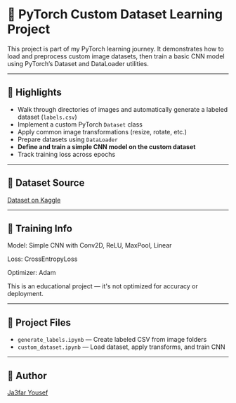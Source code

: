 # 🧠 PyTorch Custom Dataset Learning Project

This project is part of my PyTorch learning journey. It demonstrates how to load and preprocess custom image datasets, then train a basic CNN model using PyTorch’s Dataset and DataLoader utilities.

---

## 📌 Highlights

- Walk through directories of images and automatically generate a labeled dataset (`labels.csv`)
- Implement a custom PyTorch `Dataset` class
- Apply common image transformations (resize, rotate, etc.)
- Prepare datasets using `DataLoader`
- **Define and train a simple CNN model on the custom dataset**
- Track training loss across epochs

--- 

## 🔗 Dataset Source
[Dataset on Kaggle](https://www.kaggle.com/datasets/eneskosar19/happy-or-sad-binary-image-classification)

---

## 🧠 Training Info

Model: Simple CNN with Conv2D, ReLU, MaxPool, Linear

Loss: CrossEntropyLoss

Optimizer: Adam

This is an educational project — it's not optimized for accuracy or deployment.

---

## 📁 Project Files

- `generate_labels.ipynb` — Create labeled CSV from image folders  
- `custom_dataset.ipynb` — Load dataset, apply transforms, and train CNN  

---

## 👤 Author
[Ja3far Yousef](https://github.com/ja3farr)
